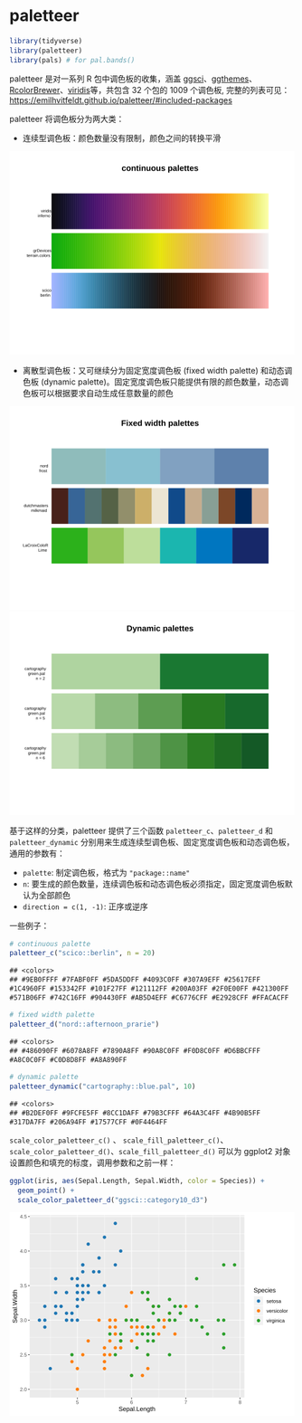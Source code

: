 
# paletteer  


```r
library(tidyverse)
library(paletteer)
library(pals) # for pal.bands()
```

paletteer 是对一系列 R 包中调色板的收集，涵盖 [ggsci](https://github.com/road2stat/ggsci)、[ggthemes](https://github.com/jrnold/ggthemes)、[RcolorBrewer](https://cran.r-project.org/web/packages/RColorBrewer/index.html)、[viridis](https://github.com/sjmgarnier/viridis)等，共包含 32 个包的 1009 个调色板, 完整的列表可见：https://emilhvitfeldt.github.io/paletteer/#included-packages  

paletteer 将调色板分为两大类：  

* 连续型调色板：颜色数量没有限制，颜色之间的转换平滑  

<img src="paletteer_files/figure-html/unnamed-chunk-2-1.svg" width="672" />

* 离散型调色板：又可继续分为固定宽度调色板 (fixed width palette) 和动态调色板 (dynamic palette)。固定宽度调色板只能提供有限的颜色数量，动态调色板可以根据要求自动生成任意数量的颜色

<img src="paletteer_files/figure-html/unnamed-chunk-3-1.svg" width="672" />


<img src="paletteer_files/figure-html/unnamed-chunk-4-1.svg" width="672" />


基于这样的分类，paletteer 提供了三个函数 `paletteer_c`、`paletteer_d` 和 `paletteer_dynamic` 分别用来生成连续型调色板、固定宽度调色板和动态调色板，通用的参数有：  

* `palette`: 制定调色板，格式为 `"package::name" ` 
* `n`: 要生成的颜色数量，连续调色板和动态调色板必须指定，固定宽度调色板默认为全部颜色  
* `direction = c(1, -1)`: 正序或逆序  

一些例子：  


```r
# continuous palette
paletteer_c("scico::berlin", n = 20)
```

```
## <colors>
## #9EB0FFFF #7FABF0FF #5DA5DDFF #4093C0FF #307A9EFF #25617EFF #1C4960FF #153342FF #101F27FF #121112FF #200A03FF #2F0E00FF #421300FF #571B06FF #742C16FF #904430FF #AB5D4EFF #C6776CFF #E2928CFF #FFACACFF
```



```r
# fixed width palette
paletteer_d("nord::afternoon_prarie")
```

```
## <colors>
## #486090FF #6078A8FF #7890A8FF #90A8C0FF #F0D8C0FF #D6BBCFFF #A8C0C0FF #C0D8D8FF #A8A890FF
```



```r
# dynamic palette
paletteer_dynamic("cartography::blue.pal", 10)
```

```
## <colors>
## #B2DEF0FF #9FCFE5FF #8CC1DAFF #79B3CFFF #64A3C4FF #4B90B5FF #317DA7FF #206A94FF #17577CFF #0F4464FF
```

`scale_color_paletteer_c()` 、 `scale_fill_paletteer_c()`、`scale_color_paletteer_d()`、`scale_fill_paletteer_d()` 可以为 ggplot2 对象设置颜色和填充的标度，调用参数和之前一样：  



```r
ggplot(iris, aes(Sepal.Length, Sepal.Width, color = Species)) +
  geom_point() +
  scale_color_paletteer_d("ggsci::category10_d3")
```

<img src="paletteer_files/figure-html/unnamed-chunk-8-1.svg" width="672" />

 





























